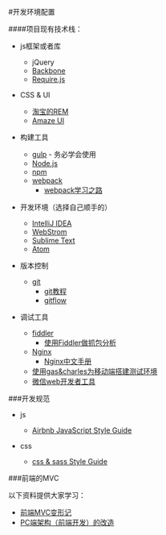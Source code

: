 #开发环境配置


####项目现有技术栈：
*	js框架或者库
	*	jQuery
	*	[Backbone](http://www.css88.com/doc/backbone/)
	*	[Require.js](http://www.requirejs.cn/)
*	CSS & UI
	*	[淘宝的REM](https://github.com/amfe/lib-flexible)	
	*	[Amaze UI](http://amazeui.org/)	
	
*	构建工具
	*	[gulp](http://www.gulpjs.com.cn/)	-	务必学会使用
	*	[Node.js](http://www.runoob.com/nodejs/nodejs-tutorial.html)
	*	[npm](https://docs.npmjs.com/)		
	*	[webpack](http://webpack.github.io/)
		*	[webpack学习之路](https://github.com/wangning0/Autumn_Ning_Blog/blob/master/blogs/3-12/webpack.md)	



*	开发环境（选择自己顺手的）
	*	[IntelliJ IDEA](http://www.jetbrains.com/idea/?fromMenu)	
	*	[WebStrom](http://www.jetbrains.com/webstorm/?fromMenu)	
	*	[Sublime Text](http://www.sublimetext.com/)
	*	[Atom](https://atom.io/)
	
*	版本控制
	*	[git](https://git-scm.com/download)	
		*	[git教程](http://www.liaoxuefeng.com/wiki/0013739516305929606dd18361248578c67b8067c8c017b000/)
		*	[gitflow](http://nvie.com/posts/a-successful-git-branching-model/)	
*	调试工具
	*	[fiddler](http://www.telerik.com/fiddler)
		*	[使用Fiddler做抓包分析](http://blog.csdn.net/ohmygirl/article/details/17849983)
	*	[Nginx](http://nginx.org/en/download.html)
		*	[Nginx中文手册](http://www.nginx.cn/nginx-how-to)
	*	[使用gas&charles为移动端搭建测试环境](http://www.yuanxj.net/2015/07/mobile/)
	*	[微信web开发者工具](https://mp.weixin.qq.com/wiki/10/e5f772f4521da17fa0d7304f68b97d7e.html)
	

###开发规范

*	js
	*	[Airbnb JavaScript Style Guide](https://github.com/airbnb/javascript/tree/master/es5)	

*	css
	*	[css & sass Style Guide](https://github.com/airbnb/css)	

###前端的MVC

以下资料提供大家学习：

*	[前端MVC变形记](http://efe.baidu.com/blog/mvc-deformation/)
*	[PC端架构（前端开发）的改造](https://github.com/icepy/none-writing/issues/29#rd)		